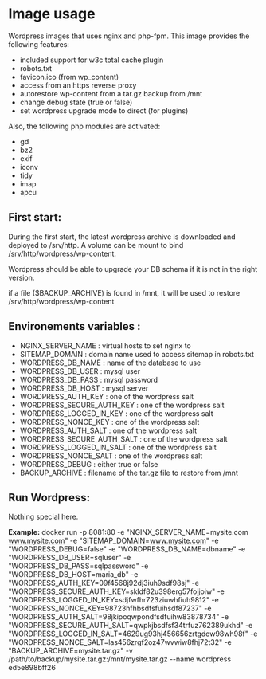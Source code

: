 Image usage
===========

Wordpress images that uses nginx and php-fpm.
This image provides the following features:

- included support for w3c total cache plugin
- robots.txt
- favicon.ico (from wp_content)
- access from an https reverse proxy
- autorestore wp-content from a tar.gz backup from /mnt
- change debug state (true or false)
- set wordpress upgrade mode to direct (for plugins)

Also, the following php modules are activated:

- gd
- bz2
- exif
- iconv
- tidy
- imap
- apcu


First start:
------------
During the first start, the latest wordpress archive is downloaded and deployed to /srv/http. 
A volume can be mount to bind /srv/http/wordpress/wp-content.

Wordpress should be able to upgrade your DB schema if it is not in the right version.

if a file ($BACKUP_ARCHIVE) is found in /mnt, it will be used to restore /srv/http/wordpress/wp-content


Environements variables :
-------------------------

- NGINX_SERVER_NAME : virtual hosts to set nginx to
- SITEMAP_DOMAIN : domain name used to access sitemap in robots.txt
- WORDPRESS_DB_NAME : name of the database to use
- WORDPRESS_DB_USER : mysql user
- WORDPRESS_DB_PASS : mysql password
- WORDPRESS_DB_HOST : mysql server
- WORDPRESS_AUTH_KEY : one of the wordpress salt
- WORDPRESS_SECURE_AUTH_KEY : one of the wordpress salt
- WORDPRESS_LOGGED_IN_KEY : one of the wordpress salt
- WORDPRESS_NONCE_KEY : one of the wordpress salt
- WORDPRESS_AUTH_SALT : one of the wordpress salt
- WORDPRESS_SECURE_AUTH_SALT : one of the wordpress salt
- WORDPRESS_LOGGED_IN_SALT : one of the wordpress salt
- WORDPRESS_NONCE_SALT : one of the wordpress salt
- WORDPRESS_DEBUG : either true or false
- BACKUP_ARCHIVE : filename of the tar.gz file to restore from /mnt

Run Wordpress:
--------------
Nothing special here.

**Example:** docker run -p 8081:80 -e "NGINX_SERVER_NAME=mysite.com www.mysite.com" -e "SITEMAP_DOMAIN=www.mysite.com" -e "WORDPRESS_DEBUG=false"  -e "WORDPRESS_DB_NAME=dbname" -e "WORDPRESS_DB_USER=sqluser" -e "WORDPRESS_DB_PASS=sqlpassword" -e "WORDPRESS_DB_HOST=maria_db" -e "WORDPRESS_AUTH_KEY=09f4568j92dj3iuh9sdf98sj" -e "WORDPRESS_SECURE_AUTH_KEY=skldf82u398erg57fojjoiw" -e "WORDPRESS_LOGGED_IN_KEY=sdjfwfhr723ziuwhfiuh9812" -e "WORDPRESS_NONCE_KEY=98723hfhbsdfsfuihsdf87237" -e "WORDPRESS_AUTH_SALT=98jkipoqwpondfsdfuihw83878734" -e "WORDPRESS_SECURE_AUTH_SALT=qwpkjbsdfsf34trfuz762389ukhd" -e "WORDPRESS_LOGGED_IN_SALT=4629ug93hj456656zrtgdow98wh98f" -e "WORDPRESS_NONCE_SALT=las456zrgf2oz47wvwiw8fhj72t32" -e "BACKUP_ARCHIVE=mysite.tar.gz" -v /path/to/backup/mysite.tar.gz:/mnt/mysite.tar.gz  --name wordpress ed5e898bff26

